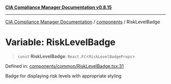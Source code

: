 [**CIA Compliance Manager Documentation v0.8.15**](../../README.md)

***

[CIA Compliance Manager Documentation](../../modules.md) / [components](../README.md) / RiskLevelBadge

# Variable: RiskLevelBadge

> `const` **RiskLevelBadge**: `React.FC`\<`RiskLevelBadgeProps`\>

Defined in: [components/common/RiskLevelBadge.tsx:31](https://github.com/Hack23/cia-compliance-manager/blob/50a3bb1fa64948444e36c06fee075b5043350db0/src/components/common/RiskLevelBadge.tsx#L31)

Badge for displaying risk levels with appropriate styling
